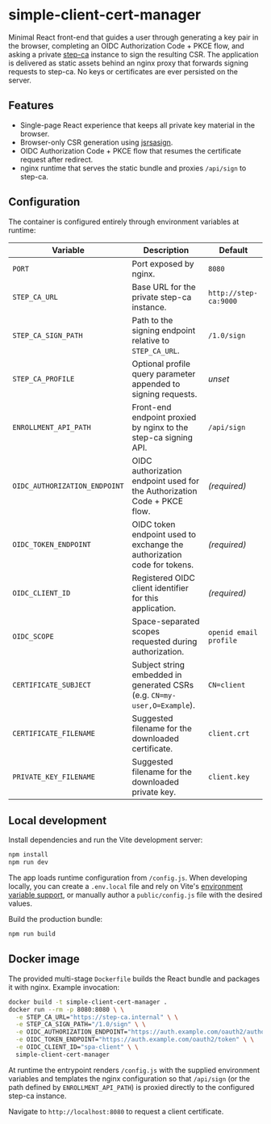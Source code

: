 # simple-client-cert-manager

Minimal React front-end that guides a user through generating a key pair in the browser, completing an OIDC Authorization Code + PKCE flow, and asking a private [step-ca](https://smallstep.com/docs/step-ca/) instance to sign the resulting CSR. The application is delivered as static assets behind an nginx proxy that forwards signing requests to step-ca. No keys or certificates are ever persisted on the server.

## Features

- Single-page React experience that keeps all private key material in the browser.
- Browser-only CSR generation using [jsrsasign](https://github.com/kjur/jsrsasign).
- OIDC Authorization Code + PKCE flow that resumes the certificate request after redirect.
- nginx runtime that serves the static bundle and proxies `/api/sign` to step-ca.

## Configuration

The container is configured entirely through environment variables at runtime:

| Variable | Description | Default |
| --- | --- | --- |
| `PORT` | Port exposed by nginx. | `8080` |
| `STEP_CA_URL` | Base URL for the private step-ca instance. | `http://step-ca:9000` |
| `STEP_CA_SIGN_PATH` | Path to the signing endpoint relative to `STEP_CA_URL`. | `/1.0/sign` |
| `STEP_CA_PROFILE` | Optional profile query parameter appended to signing requests. | _unset_ |
| `ENROLLMENT_API_PATH` | Front-end endpoint proxied by nginx to the step-ca signing API. | `/api/sign` |
| `OIDC_AUTHORIZATION_ENDPOINT` | OIDC authorization endpoint used for the Authorization Code + PKCE flow. | _(required)_ |
| `OIDC_TOKEN_ENDPOINT` | OIDC token endpoint used to exchange the authorization code for tokens. | _(required)_ |
| `OIDC_CLIENT_ID` | Registered OIDC client identifier for this application. | _(required)_ |
| `OIDC_SCOPE` | Space-separated scopes requested during authorization. | `openid email profile` |
| `CERTIFICATE_SUBJECT` | Subject string embedded in generated CSRs (e.g. `CN=my-user,O=Example`). | `CN=client` |
| `CERTIFICATE_FILENAME` | Suggested filename for the downloaded certificate. | `client.crt` |
| `PRIVATE_KEY_FILENAME` | Suggested filename for the downloaded private key. | `client.key` |

## Local development

Install dependencies and run the Vite development server:

```bash
npm install
npm run dev
```

The app loads runtime configuration from `/config.js`. When developing locally, you can create a `.env.local` file and rely on Vite's [environment variable support](https://vitejs.dev/guide/env-and-mode.html), or manually author a `public/config.js` file with the desired values.

Build the production bundle:

```bash
npm run build
```

## Docker image

The provided multi-stage `Dockerfile` builds the React bundle and packages it with nginx. Example invocation:

```bash
docker build -t simple-client-cert-manager .
docker run --rm -p 8080:8080 \ \
  -e STEP_CA_URL="https://step-ca.internal" \ \
  -e STEP_CA_SIGN_PATH="/1.0/sign" \ \
  -e OIDC_AUTHORIZATION_ENDPOINT="https://auth.example.com/oauth2/authorize" \ \
  -e OIDC_TOKEN_ENDPOINT="https://auth.example.com/oauth2/token" \ \
  -e OIDC_CLIENT_ID="spa-client" \ \
  simple-client-cert-manager
```

At runtime the entrypoint renders `/config.js` with the supplied environment variables and templates the nginx configuration so that `/api/sign` (or the path defined by `ENROLLMENT_API_PATH`) is proxied directly to the configured step-ca instance.

Navigate to `http://localhost:8080` to request a client certificate.
